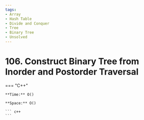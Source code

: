 ```yaml
---
tags:
- Array
- Hash Table
- Divide and Conquer
- Tree
- Binary Tree
- Unsolved
---
```



# 106. Construct Binary Tree from Inorder and Postorder Traversal

=== "C++"

    **Time:** O()

    **Space:** O()

    ``` c++
    ```